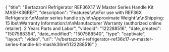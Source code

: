 {
    "title": "Bertazzoni Refrigerator REF36X17 W Master Series Handle Kit MASHK36REF",
    "description": "Features:\n\nFor use with REF36X Refrigerator\nMaster series handle style\nApproximate Weight:\n\nShipping: 15 lbs\nWarranty Information:\n\nManufacturer Warranty (authorized online retailer): 2 Years Parts and Labor",
    "videoid": "122288516",
    "date_created": "1507588354",
    "date_modified": "1507588540",
    "type": "captivate",
    "layout": "video",
    "url": "\/v\/bertazzoni-refrigerator-ref36x17-w-master-series-handle-kit-mashk36ref\/122288516"
}